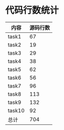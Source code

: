 # **代码行数统计**

| 内容  | 源码行数 |
| ----- | -------- |
| task1 | 67 |
| task2 | 19 |
| task3 | 29 |
| task4 | 38 |
| task5 | 62 |
| task6 | 56 |
| task7 | 96 |
| task8 | 113 |
| task9 | 132 |
| task10 | 92 |
| 总计  | 704 |

